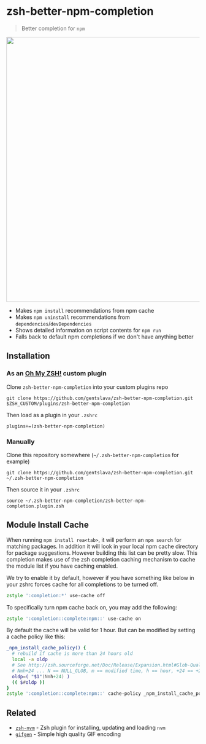 # zsh-better-npm-completion

> Better completion for `npm`

<img src="demo.gif" width="690">

* Makes `npm install` recommendations from npm cache
* Makes `npm uninstall` recommendations from `dependencies`/`devDependencies`
* Shows detailed information on script contents for `npm run`
* Falls back to default npm completions if we don't have anything better

## Installation

### As an [Oh My ZSH!](https://github.com/robbyrussell/oh-my-zsh) custom plugin

Clone `zsh-better-npm-completion` into your custom plugins repo

```shell
git clone https://github.com/gentslava/zsh-better-npm-completion.git $ZSH_CUSTOM/plugins/zsh-better-npm-completion
```
Then load as a plugin in your `.zshrc`

```shell
plugins+=(zsh-better-npm-completion)
```

### Manually
Clone this repository somewhere (`~/.zsh-better-npm-completion` for example)

```shell
git clone https://github.com/gentslava/zsh-better-npm-completion.git ~/.zsh-better-npm-completion
```
Then source it in your `.zshrc`

```shell
source ~/.zsh-better-npm-completion/zsh-better-npm-completion.plugin.zsh
```

## Module Install Cache

When running `npm install rea<tab>`, it will perform an `npm search` for matching packages. In addition
it will look in your local npm cache directory for package suggestions. However building this list
can be pretty slow. This completion makes use of the zsh completion caching mechanism to cache the
module list if you have caching enabled.

We try to enable it by default, however if you have something
like below in your zshrc forces cache for all completions to be turned off.

```zsh
zstyle ':completion:*' use-cache off
```

To specifically turn npm cache back on, you may add the following:

```zsh
zstyle ':completion::complete:npm::' use-cache on
```

By default the cache will be valid for 1 hour. But can be modified by setting a cache policy like this:

```zsh
_npm_install_cache_policy() {
  # rebuild if cache is more than 24 hours old
  local -a oldp
  # See http://zsh.sourceforge.net/Doc/Release/Expansion.html#Glob-Qualifiers
  # Nmh+24 ... N == NULL_GLOB, m == modified time, h == hour, +24 == +24 units (i.e. [M]onth, [w]weeks, [h]ours, [m]inutes, [s]econds)
  oldp=( "$1"(Nmh+24) )
  (( $#oldp ))
}
zstyle ':completion::complete:npm::' cache-policy _npm_install_cache_policy
```

## Related

- [`zsh-nvm`](https://github.com/lukechilds/zsh-nvm) - Zsh plugin for installing, updating and loading `nvm`
- [`gifgen`](https://github.com/lukechilds/gifgen) - Simple high quality GIF encoding
